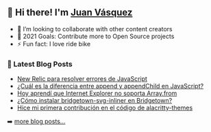 ## 👋 Hi there! I'm [Juan Vásquez](https://twitter.com/juanvqz_)

- 👯 I’m looking to collaborate with other content creators
- 🥅 2021 Goals: Contribute more to Open Source projects
- ⚡ Fun fact: I love ride bike

### 📕 Latest Blog Posts

<!-- BLOG-POST-LIST:START -->
- [New Relic para resolver errores de JavaScript](https://juanvasquez.dev/2021/09/07/new-relic-para-resolver-errores-de-javascript/)
- [¿Cuál es la diferencia entre append y appendChild en JavaScript?](https://juanvasquez.dev/2021/09/03/diferencia-entre-append-y-append-child-en-javascript/)
- [Hoy aprendí que Internet Explorer no soporta Array.from](https://juanvasquez.dev/2021/09/02/como-usar-array-from-en-internet-explorer/)
- [¿Cómo instalar bridgetown-svg-inliner en Bridgetown?](https://juanvasquez.dev/2021/09/01/como-instalar-bridgetown-svg-inliner-en-bridgetownrb/)
- [Hice mi primera contribución en el código de alacritty-themes](https://juanvasquez.dev/2021/08/28/primera-contribucion-en-el-repositorio-alacritty-themes/)
<!-- BLOG-POST-LIST:END -->

➡️ [more blog posts...](https://juanvasquez.dev)
